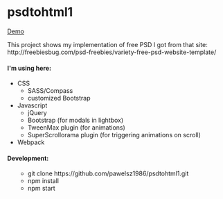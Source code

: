 <h1>psdtohtml1</h1>
<p><a href="http://pawelsz1986.github.io/psdtohtml1/">Demo</a></p>
<p>This project shows my implementation of free PSD I got from that site:  
http://freebiesbug.com/psd-freebies/variety-free-psd-website-template/</p>
<h4>I'm using here:</h4>
<ul>
    <li>CSS
        <ul>
            <li>SASS/Compass</li>
            <li>customized Bootstrap</li>
        </ul>
    </li>
    <li>Javascript
        <ul>
            <li>jQuery</li>
            <li>Bootstrap (for modals in lightbox)</li>
            <li>TweenMax plugin (for animations)</li>
            <li>SuperScrollorama plugin (for triggering animations on scroll)</li>
        </ul>
    </li>
    <li>Webpack</li>
</ul>

<h4>Development:</h4>
<ul>
    <ul>
        <li>git clone https://github.com/pawelsz1986/psdtohtml1.git</li>
        <li>npm install</li>
        <li>npm start</li>
    </ul>
</ul>